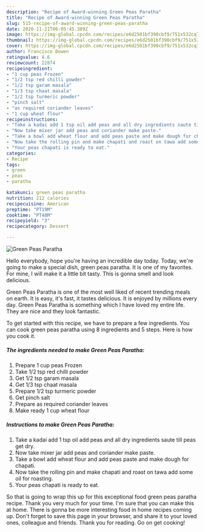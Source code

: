 ```yaml
---
description: "Recipe of Award-winning Green Peas Paratha"
title: "Recipe of Award-winning Green Peas Paratha"
slug: 515-recipe-of-award-winning-green-peas-paratha
date: 2020-11-21T06:05:45.389Z
image: https://img-global.cpcdn.com/recipes/e6d2501bf390cbf9/751x532cq70/green-peas-paratha-recipe-main-photo.jpg
thumbnail: https://img-global.cpcdn.com/recipes/e6d2501bf390cbf9/751x532cq70/green-peas-paratha-recipe-main-photo.jpg
cover: https://img-global.cpcdn.com/recipes/e6d2501bf390cbf9/751x532cq70/green-peas-paratha-recipe-main-photo.jpg
author: Francisco Bowen
ratingvalue: 4.6
reviewcount: 22874
recipeingredient:
- "1 cup peas Frozen"
- "1/2 tsp red chilli powder"
- "1/2 tsp garam masala"
- "1/3 tsp chaat masala"
- "1/2 tsp turmeric powder"
- "pinch salt"
- "as required coriander leaves"
- "1 cup wheat flour"
recipeinstructions:
- "Take a kadai add 1 tsp oil add peas and all dry ingredients saute till peas get dry."
- "Now take mixer jar add peas and coriander make paste."
- "Take a bowl add wheat flour and add peas paste and make dough for chapati."
- "Now take the rolling pin and make chapati and roast on tawa add some oil for roasting."
- "Your peas chapati is ready to eat."
categories:
- Recipe
tags:
- green
- peas
- paratha

katakunci: green peas paratha 
nutrition: 212 calories
recipecuisine: American
preptime: "PT19M"
cooktime: "PT48M"
recipeyield: "3"
recipecategory: Dessert

---
```



![Green Peas Paratha](https://img-global.cpcdn.com/recipes/e6d2501bf390cbf9/751x532cq70/green-peas-paratha-recipe-main-photo.jpg)

Hello everybody, hope you're having an incredible day today. Today, we're going to make a special dish, green peas paratha. It is one of my favorites. For mine, I will make it a little bit tasty. This is gonna smell and look delicious.

Green Peas Paratha is one of the most well liked of recent trending meals on earth. It is easy, it's fast, it tastes delicious. It is enjoyed by millions every day. Green Peas Paratha is something which I have loved my entire life. They are nice and they look fantastic.




To get started with this recipe, we have to prepare a few ingredients. You can cook green peas paratha using 8 ingredients and 5 steps. Here is how you cook it.

<!--inarticleads1-->

##### The ingredients needed to make Green Peas Paratha:

1. Prepare 1 cup peas Frozen
1. Take 1/2 tsp red chilli powder
1. Get 1/2 tsp garam masala
1. Get 1/3 tsp chaat masala
1. Prepare 1/2 tsp turmeric powder
1. Get pinch salt
1. Prepare as required coriander leaves
1. Make ready 1 cup wheat flour




<!--inarticleads2-->

##### Instructions to make Green Peas Paratha:

1. Take a kadai add 1 tsp oil add peas and all dry ingredients saute till peas get dry.
1. Now take mixer jar add peas and coriander make paste.
1. Take a bowl add wheat flour and add peas paste and make dough for chapati.
1. Now take the rolling pin and make chapati and roast on tawa add some oil for roasting.
1. Your peas chapati is ready to eat.




So that is going to wrap this up for this exceptional food green peas paratha recipe. Thank you very much for your time. I'm sure that you can make this at home. There is gonna be more interesting food in home recipes coming up. Don't forget to save this page in your browser, and share it to your loved ones, colleague and friends. Thank you for reading. Go on get cooking!
